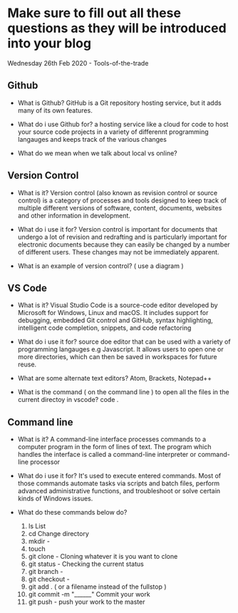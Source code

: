# Make sure to fill out all these questions as they will be introduced into your blog
Wednesday 26th Feb 2020 - Tools-of-the-trade


## Github
- What is Github? GitHub is a Git repository hosting service, but it adds many of its own features.

- What do i use Github for? a hosting service like a cloud for code to host your source code projects in a variety of differennt programming langauges and keeps track of the various changes

- What do we mean when we talk about local vs online?



## Version Control
- What is it?  Version control (also known as revision control or source control) is a category of processes and tools designed to keep track of multiple different versions of software, content, documents, websites and other information in development.

- What do i use it for? 
Version control is important for documents that undergo a lot of revision and redrafting and is particularly important for electronic documents because they can easily be changed by a number of different users. These changes may not be immediately apparent.
- What is an example of version control? ( use a diagram )


## VS Code
- What is it? Visual Studio Code is a source-code editor developed by Microsoft for Windows, Linux and macOS. It includes support for debugging, embedded Git control and GitHub, syntax highlighting, intelligent code completion, snippets, and code refactoring

- What do i use it for?
source doe editor that can be used with a variety of programming langauges e.g Javascript. It allows users to open one or more directories, which can then be saved in workspaces for future reuse.
- What are some alternate text editors?
Atom, Brackets, Notepad++
- What is the command ( on the command line ) to open all the files in the current directoy in vscode?
code . 

## Command line
- What is it?
A command-line interface processes commands to a computer program in the form of lines of text. The program which handles the interface is called a command-line interpreter or command-line processor
- What do i use it for? It's used to execute entered commands. Most of those commands automate tasks via scripts and batch files, perform advanced administrative functions, and troubleshoot or solve certain kinds of Windows issues.

- What do these commands below do?
  1. ls List 
  2. cd Change directory 
  3. mkdir -
  4. touch
  5. git clone - Cloning whatever it is you want to clone 
  6. git status - Checking the current status 
  7. git branch - 
  8. git checkout - 
  9. git add . ( or a filename instead of the fullstop )
  10. git commit -m "______" Commit your work 
  11. git push - push your work to the master 

